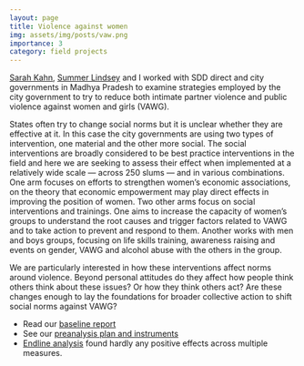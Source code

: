 ```yaml
---
layout: page
title: Violence against women
img: assets/img/posts/vaw.png
importance: 3
category: field projects
---
```


[Sarah Kahn](https://www.khansarah.com/), [Summer Lindsey](https://www.summerlindsey.com/) and I worked with SDD direct and city governments in Madhya Pradesh to examine strategies employed by the city government to try to reduce both intimate partner violence and public violence against women and girls (VAWG).

States often try to change social norms but it is unclear whether they are effective at it. In this case the city governments are using two types of intervention, one material and the other more social. The social interventions are broadly considered to be best practice interventions in the field and here we are seeking to assess their effect when implemented at a relatively wide scale — across 250 slums — and in various combinations. One arm focuses on efforts to strengthen women’s economic associations, on the theory that economic empowerment may play direct effects in improving the position of women. Two other arms focus on social interventions and trainings. One aims to increase the capacity of women’s groups to understand the root causes and trigger factors related to VAWG and to take action to prevent and respond to them. Another works with men and boys groups, focusing on life skills training, awareness raising and events on gender, VAWG and alcohol abuse with the others in the group.

We are particularly interested in how these interventions affect norms around violence. Beyond personal attitudes do they affect how people think others think about these issues? Or how they think others act? Are these changes enough to lay the foundations for broader collective action to shift social norms against VAWG?

* Read our [baseline report](../../assets/pdf/projects/VAW/20150603-MP-Baseline-Report-for-SEQAS.pdf)
* See our [preanalysis plan and instruments](https://osf.io/sr6jn)
* [Endline analysis](../../assets/pdf/projects/VAW/201608022-MP-IE-Final-Endline-Report.pdf) found hardly any positive effects across multiple measures. 
